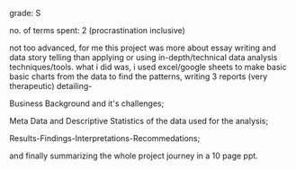 grade: S

no. of terms spent: 2 (procrastination inclusive)

not too advanced, for me this project was more about essay writing and data story telling than applying or using in-depth/technical data analysis techniques/tools.
what i did was, i used excel/google sheets to make basic basic charts from the data to find the patterns, writing 3 reports (very therapeutic) detailing-

Business Background and it's challenges;

Meta Data and Descriptive Statistics of the data used for the analysis; 

Results-Findings-Interpretations-Recommedations;

and finally summarizing the whole project journey in a 10 page ppt.
